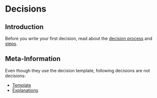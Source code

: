 # Decisions

## Introduction

Before you write your first decision, read about the [decision process](5_partially_implemented/decision_process.md) and [steps](STEPS.md).

## Meta-Information

Even though they use the decision template, following decisions are not decisions:

- [Template](TEMPLATE.md)
- [Explanations](EXPLANATIONS.md)
